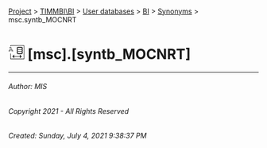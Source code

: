 #### 

[Project](../../../../index.md) > [TIMMBI\\BI](../../../index.md) > [User databases](../../index.md) > [BI](../index.md) > [Synonyms](Synonyms.md) > msc.syntb_MOCNRT

# ![Synonyms](../../../../Images/Synonym32.png) [msc].[syntb_MOCNRT]

---

###### Author:  MIS

###### Copyright 2021 - All Rights Reserved

###### Created: Sunday, July 4, 2021 9:38:37 PM

